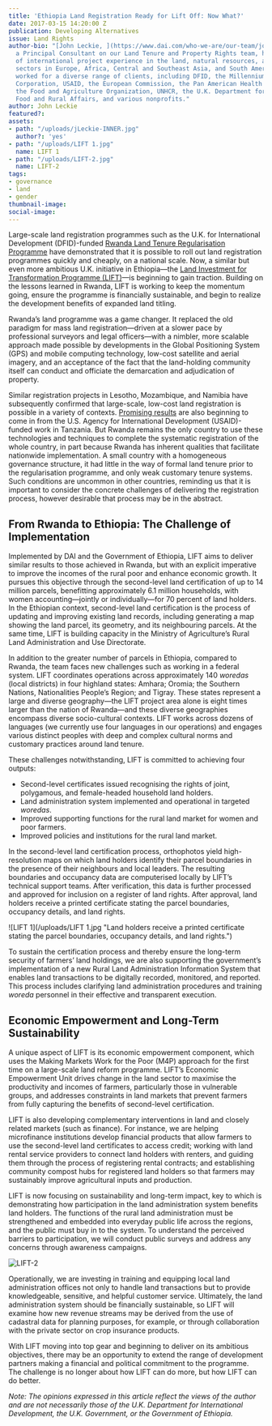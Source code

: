 ```yaml
---
title: 'Ethiopia Land Registration Ready for Lift Off: Now What?'
date: 2017-03-15 14:20:00 Z
publication: Developing Alternatives
issue: Land Rights
author-bio: "[John Leckie, ](https://www.dai.com/who-we-are/our-team/john-leckie)
  a Principal Consultant on our Land Tenure and Property Rights team, has 17 years
  of international project experience in the land, natural resources, and environment
  sectors in Europe, Africa, Central and Southeast Asia, and South America. He has
  worked for a diverse range of clients, including DFID, the Millennium Challenge
  Corporation, USAID, the European Commission, the Pan American Health Organization,
  the Food and Agriculture Organization, UNHCR, the U.K. Department for Environment,
  Food and Rural Affairs, and various nonprofits."
author: John Leckie
featured?: 
assets:
- path: "/uploads/jLeckie-INNER.jpg"
  author?: 'yes'
- path: "/uploads/LIFT 1.jpg"
  name: LIFT 1
- path: "/uploads/LIFT-2.jpg"
  name: LIFT-2
tags:
- governance
- land
- gender
thumbnail-image:
social-image:
---
```


Large-scale land registration programmes such as the U.K. for International Development (DFID)-funded [Rwanda Land Tenure Regularisation Programme](http://dai-global-developments.com/articles/delivering-large-scale-land-certification-programmes-lessons-from-rwanda/) have demonstrated that it is possible to roll out land registration programmes quickly and cheaply, on a national scale. Now, a similar but even more ambitious U.K. initiative in Ethiopia—the [Land Investment for Transformation Programme (LIFT)](https://www.dai.com/our-work/projects/ethiopia-land-investment-transformation-lift)—is beginning to gain traction. Building on the lessons learned in Rwanda, LIFT is working to keep the momentum going, ensure the programme is financially sustainable, and begin to realize the development benefits of expanded land titling.



Rwanda’s land programme was a game changer. It replaced the old paradigm for mass land registration—driven at a slower pace by professional surveyors and legal officers—with a nimbler, more scalable approach made possible by developments in the Global Positioning System (GPS) and mobile computing technology, low-cost satellite and aerial imagery, and an acceptance of the fact that the land-holding community itself can conduct and officiate the demarcation and adjudication of property.

Similar registration projects in Lesotho, Mozambique, and Namibia have subsequently confirmed that large-scale, low-cost land registration is possible in a variety of contexts. [Promising results](https://www.dai.com/news/more-than-500-rural-tanzanians-now-have-land-titles) are also beginning to come in from the U.S. Agency for International Development (USAID)-funded work in Tanzania. But Rwanda remains the only country to use these technologies and techniques to complete the systematic registration of the whole country, in part because Rwanda has inherent qualities that facilitate nationwide implementation. A small country with a homogeneous governance structure, it had little in the way of formal land tenure prior to the regularisation programme, and only weak customary tenure systems. Such conditions are uncommon in other countries, reminding us that it is important to consider the concrete challenges of delivering the registration process, however desirable that process may be in the abstract.

## From Rwanda to Ethiopia: The Challenge of Implementation

Implemented by DAI and the Government of Ethiopia, LIFT aims to deliver similar results to those achieved in Rwanda, but with an explicit imperative to improve the incomes of the rural poor and enhance economic growth. It pursues this objective through the second-level land certification of up to 14 million parcels, benefitting approximately 6.1 million households, with women accounting—jointly or individually—for 70 percent of land holders. In the Ethiopian context, second-level land certification is the process of updating and improving existing land records, including generating a map showing the land parcel, its geometry, and its neighbouring parcels. At the same time, LIFT is building capacity in the Ministry of Agriculture’s Rural Land Administration and Use Directorate. 

In addition to the greater number of parcels in Ethiopia, compared to Rwanda, the team faces new challenges such as working in a federal system. LIFT coordinates operations across approximately 140 *woredas* (local districts) in four highland states: Amhara; Oromia; the Southern Nations, Nationalities People’s Region; and Tigray. These states represent a large and diverse geography—the LIFT project area alone is eight times larger than the nation of Rwanda—and these diverse geographies encompass diverse socio-cultural contexts. LIFT works across dozens of languages (we currently use four languages in our operations) and engages various distinct peoples with deep and complex cultural norms and customary practices around land tenure.

<script id="infogram_0_where_lift_works" title="Where LIFT Works" src="//e.infogr.am/js/dist/embed.js?xJf" type="text/javascript"></script>

These challenges notwithstanding, LIFT is committed to achieving four outputs:

* Second-level certificates issued recognising the rights of joint, polygamous, and female-headed household land holders.
* Land administration system implemented and operational in targeted *woredas*.
* Improved supporting functions for the rural land market for women and poor farmers.
* Improved policies and institutions for the rural land market.

In the second-level land certification process, orthophotos yield high-resolution maps on which land holders identify their parcel boundaries in the presence of their neighbours and local leaders. The resulting boundaries and occupancy data are computerised locally by LIFT’s technical support teams. After verification, this data is further processed and approved for inclusion on a register of land rights. After approval, land holders receive a printed certificate stating the parcel boundaries, occupancy details, and land rights.

![LIFT 1](/uploads/LIFT 1.jpg "Land holders receive a printed certificate stating the parcel boundaries, occupancy details, and land rights.") 

To sustain the certification process and thereby ensure the long-term security of farmers’ land holdings, we are also supporting the government’s implementation of a new Rural Land Administration Information System that enables land transactions to be digitally recorded, monitored, and reported. This process includes clarifying land administration procedures and training *woreda* personnel in their effective and transparent execution.

## Economic Empowerment and Long-Term Sustainability

A unique aspect of LIFT is its economic empowerment component, which uses the Making Markets Work for the Poor (M4P) approach for the first time on a large-scale land reform programme. LIFT’s Economic Empowerment Unit drives change in the land sector to maximise the productivity and incomes of farmers, particularly those in vulnerable groups, and addresses constraints in land markets that prevent farmers from fully capturing the benefits of second-level certification.

LIFT is also developing complementary interventions in land and closely related markets (such as finance). For instance, we are helping microfinance institutions develop financial products that allow farmers to use the second-level land certificates to access credit; working with land rental service providers to connect land holders with renters, and guiding them through the process of registering rental contracts; and establishing community compost hubs for registered land holders so that farmers may sustainably improve agricultural inputs and production.

LIFT is now focusing on sustainability and long-term impact, key to which is demonstrating how participation in the land administration system benefits land holders. The functions of the rural land administration must be strengthened and embedded into everyday public life across the regions, and the public must buy in to the system. To understand the perceived barriers to participation, we will conduct public surveys and address any concerns through awareness campaigns.

![LIFT-2](/uploads/LIFT-2.jpg "Local land administration offices are receiving technical training as well as customer service lessons.") 

Operationally, we are investing in training and equipping local land administration offices not only to handle land transactions but to provide knowledgeable, sensitive, and helpful customer service. Ultimately, the land administration system should be financially sustainable, so LIFT will examine how new revenue streams may be derived from the use of cadastral data for planning purposes, for example, or through collaboration with the private sector on crop insurance products.

With LIFT moving into top gear and beginning to deliver on its ambitious objectives, there may be an opportunity to extend the range of development partners making a financial and political commitment to the programme. The challenge is no longer about how LIFT can do more, but how LIFT can do better.

<script id="infogram_0_by_the_numbers-93" title="By the Numbers" src="//e.infogr.am/js/dist/embed.js?Q5S" type="text/javascript"></script>

*Note: The opinions expressed in this article reflect the views of the author and are not necessarily those of the U.K. Department for International Development, the U.K. Government, or the Government of Ethiopia.*
